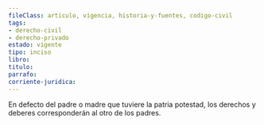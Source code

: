 ```yaml
---
fileClass: articulo, vigencia, historia-y-fuentes, codigo-civil
tags:
- derecho-civil
- derecho-privado
estado: vigente
tipo: inciso
libro:
titulo:
parrafo:
corriente-juridica:
---
```

En defecto del padre o madre que tuviere la patria potestad, los derechos y deberes corresponderán al otro de los padres.